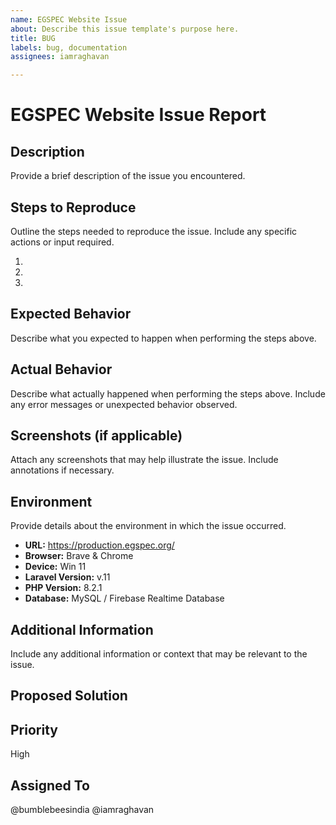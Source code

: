 ```yaml
---
name: EGSPEC Website Issue
about: Describe this issue template's purpose here.
title: BUG
labels: bug, documentation
assignees: iamraghavan

---
```


# EGSPEC Website Issue Report

## Description
Provide a brief description of the issue you encountered.

## Steps to Reproduce
Outline the steps needed to reproduce the issue. Include any specific actions or input required.

1. 
2. 
3. 

## Expected Behavior
Describe what you expected to happen when performing the steps above.

## Actual Behavior
Describe what actually happened when performing the steps above. Include any error messages or unexpected behavior observed.

## Screenshots (if applicable)
Attach any screenshots that may help illustrate the issue. Include annotations if necessary.

## Environment
Provide details about the environment in which the issue occurred.

- **URL:** https://production.egspec.org/
- **Browser:** Brave & Chrome
- **Device:** Win 11
- **Laravel Version:** v.11
- **PHP Version:** 8.2.1
- **Database:** MySQL / Firebase Realtime Database
## Additional Information
Include any additional information or context that may be relevant to the issue.

## Proposed Solution


## Priority
High

## Assigned To
@bumblebeesindia
@iamraghavan
